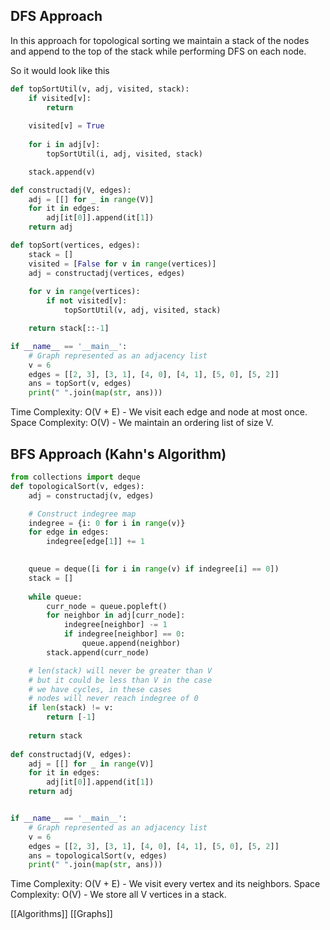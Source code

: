 ## DFS Approach 

In this approach for topological sorting we maintain a stack of the nodes and append to the top of the stack while performing DFS on each node. 

So it would look like this

```python
def topSortUtil(v, adj, visited, stack):
	if visited[v]:
		return
	
	visited[v] = True
	
	for i in adj[v]:
		topSortUtil(i, adj, visited, stack)

	stack.append(v)

def constructadj(V, edges):
    adj = [[] for _ in range(V)]
    for it in edges:
        adj[it[0]].append(it[1])
    return adj

def topSort(vertices, edges):
	stack = []
	visited = [False for v in range(vertices)]
	adj = constructadj(vertices, edges)
	
	for v in range(vertices):
		if not visited[v]:
			topSortUtil(v, adj, visited, stack)

	return stack[::-1]

if __name__ == '__main__':
    # Graph represented as an adjacency list
    v = 6
    edges = [[2, 3], [3, 1], [4, 0], [4, 1], [5, 0], [5, 2]]
    ans = topSort(v, edges)
    print(" ".join(map(str, ans)))
```


Time Complexity: O(V + E) - We visit each edge and node at most once.
Space Complexity: O(V) - We maintain an ordering list of size V.
## BFS Approach (Kahn's Algorithm)

```python
from collections import deque
def topologicalSort(v, edges):
	adj = constructadj(v, edges)

	# Construct indegree map
	indegree = {i: 0 for i in range(v)}
	for edge in edges:
		indegree[edge[1]] += 1

	
	queue = deque([i for i in range(v) if indegree[i] == 0])
	stack = []
	
	while queue:
		curr_node = queue.popleft()
		for neighbor in adj[curr_node]:
			indegree[neighbor] -= 1
			if indegree[neighbor] == 0:
				queue.append(neighbor)
		stack.append(curr_node)

	# len(stack) will never be greater than V
	# but it could be less than V in the case
	# we have cycles, in these cases 
	# nodes will never reach indegree of 0
	if len(stack) != v:
		return [-1]
	
	return stack
		
def constructadj(V, edges):
    adj = [[] for _ in range(V)]
    for it in edges:
        adj[it[0]].append(it[1])
    return adj


if __name__ == '__main__':
    # Graph represented as an adjacency list
    v = 6
    edges = [[2, 3], [3, 1], [4, 0], [4, 1], [5, 0], [5, 2]]
    ans = topologicalSort(v, edges)
    print(" ".join(map(str, ans)))
```


Time Complexity: O(V + E) - We visit every vertex and its neighbors.
Space Complexity: O(V) - We store all V vertices in a stack.


[[Algorithms]] [[Graphs]]